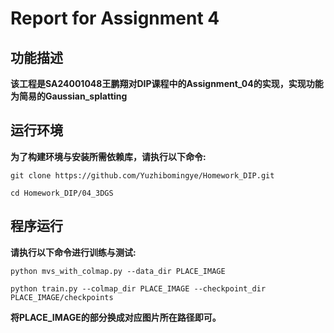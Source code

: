 # Report for Assignment 4

## 功能描述
**该工程是SA24001048王鹏翔对DIP课程中的Assignment_04的实现，实现功能为简易的Gaussian_splatting**


## **运行环境**
**为了构建环境与安装所需依赖库，请执行以下命令:**

`git clone https://github.com/Yuzhibomingye/Homework_DIP.git`

`cd Homework_DIP/04_3DGS`


## 程序运行

**请执行以下命令进行训练与测试:**

`python mvs_with_colmap.py --data_dir PLACE_IMAGE`

`python train.py --colmap_dir PLACE_IMAGE --checkpoint_dir PLACE_IMAGE/checkpoints`


**将PLACE_IMAGE的部分换成对应图片所在路径即可。**
